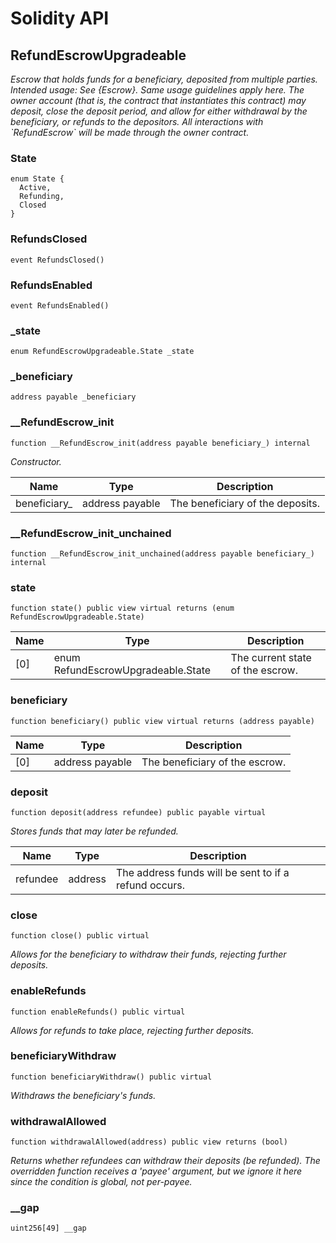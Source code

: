 # Solidity API

## RefundEscrowUpgradeable

_Escrow that holds funds for a beneficiary, deposited from multiple
parties.
Intended usage: See {Escrow}. Same usage guidelines apply here.
The owner account (that is, the contract that instantiates this
contract) may deposit, close the deposit period, and allow for either
withdrawal by the beneficiary, or refunds to the depositors. All interactions
with &#x60;RefundEscrow&#x60; will be made through the owner contract._

### State

```solidity
enum State {
  Active,
  Refunding,
  Closed
}
```

### RefundsClosed

```solidity
event RefundsClosed()
```

### RefundsEnabled

```solidity
event RefundsEnabled()
```

### _state

```solidity
enum RefundEscrowUpgradeable.State _state
```

### _beneficiary

```solidity
address payable _beneficiary
```

### __RefundEscrow_init

```solidity
function __RefundEscrow_init(address payable beneficiary_) internal
```

_Constructor._

| Name | Type | Description |
| ---- | ---- | ----------- |
| beneficiary_ | address payable | The beneficiary of the deposits. |

### __RefundEscrow_init_unchained

```solidity
function __RefundEscrow_init_unchained(address payable beneficiary_) internal
```

### state

```solidity
function state() public view virtual returns (enum RefundEscrowUpgradeable.State)
```

| Name | Type | Description |
| ---- | ---- | ----------- |
| [0] | enum RefundEscrowUpgradeable.State | The current state of the escrow. |

### beneficiary

```solidity
function beneficiary() public view virtual returns (address payable)
```

| Name | Type | Description |
| ---- | ---- | ----------- |
| [0] | address payable | The beneficiary of the escrow. |

### deposit

```solidity
function deposit(address refundee) public payable virtual
```

_Stores funds that may later be refunded._

| Name | Type | Description |
| ---- | ---- | ----------- |
| refundee | address | The address funds will be sent to if a refund occurs. |

### close

```solidity
function close() public virtual
```

_Allows for the beneficiary to withdraw their funds, rejecting
further deposits._

### enableRefunds

```solidity
function enableRefunds() public virtual
```

_Allows for refunds to take place, rejecting further deposits._

### beneficiaryWithdraw

```solidity
function beneficiaryWithdraw() public virtual
```

_Withdraws the beneficiary&#x27;s funds._

### withdrawalAllowed

```solidity
function withdrawalAllowed(address) public view returns (bool)
```

_Returns whether refundees can withdraw their deposits (be refunded). The overridden function receives a
&#x27;payee&#x27; argument, but we ignore it here since the condition is global, not per-payee._

### __gap

```solidity
uint256[49] __gap
```

